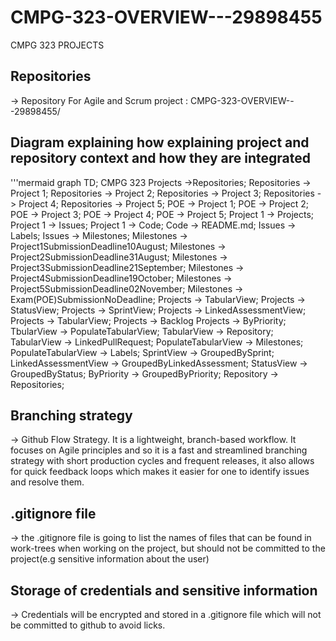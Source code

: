 # CMPG-323-OVERVIEW---29898455
CMPG 323 PROJECTS
## Repositories
-> Repository For Agile and Scrum project : CMPG-323-OVERVIEW---29898455/

## Diagram explaining how explaining project and repository context and how they are integrated
'''mermaid
graph TD;
CMPG 323 Projects ->Repositories;
Repositories -> Project 1;
Repositories -> Project 2;
Repositories -> Project 3;
Repositories -> Project 4;
Repositories -> Project 5;
POE -> Project 1;
POE -> Project 2;
POE -> Project 3;
POE -> Project 4;
POE -> Project 5;
Project 1 -> Projects;
Project 1 -> Issues;
Project 1 -> Code;
Code -> README.md;
Issues -> Labels;
Issues -> Milestones;
Milestones -> Project1SubmissionDeadline10August;
Milestones -> Project2SubmissionDeadline31August;
Milestones -> Project3SubmissionDeadline21September;
Milestones -> Project4SubmissionDeadline19October;
Milestones -> Project5SubmissionDeadline02November;
Milestones -> Exam(POE)SubmissionNoDeadline;
Projects -> TabularView;
Projects -> StatusView;
Projects -> SprintView;
Projects -> LinkedAssessmentView;
Projects -> TabularView;
Projects -> Backlog
Projects -> ByPriority;
TbularView -> PopulateTabularView;
TabularView -> Repository;
TabularView -> LinkedPullRequest;
PopulateTabularView -> Milestones;
PopulateTabularView -> Labels;
SprintView -> GroupedBySprint;
LinkedAssessmentView -> GroupedByLinkedAssessment;
StatusView -> GroupedByStatus;
ByPriority -> GroupedByPriority;
Repository -> Repositories;

## Branching strategy
-> Github Flow Strategy. It is a lightweight, branch-based workflow. It focuses on Agile principles and so it is a fast and streamlined branching strategy with short production cycles and frequent releases, it also allows for quick feedback loops which makes it easier for one to identify issues and resolve them.

## .gitignore file
-> the .gitignore file is going to list the names of files that can be found in work-trees when working on the project, but should not be committed to the project(e.g sensitive information about the user)

## Storage of credentials and sensitive information
-> Credentials will be encrypted and stored in a .gitignore file which will not be committed to github to avoid licks.



